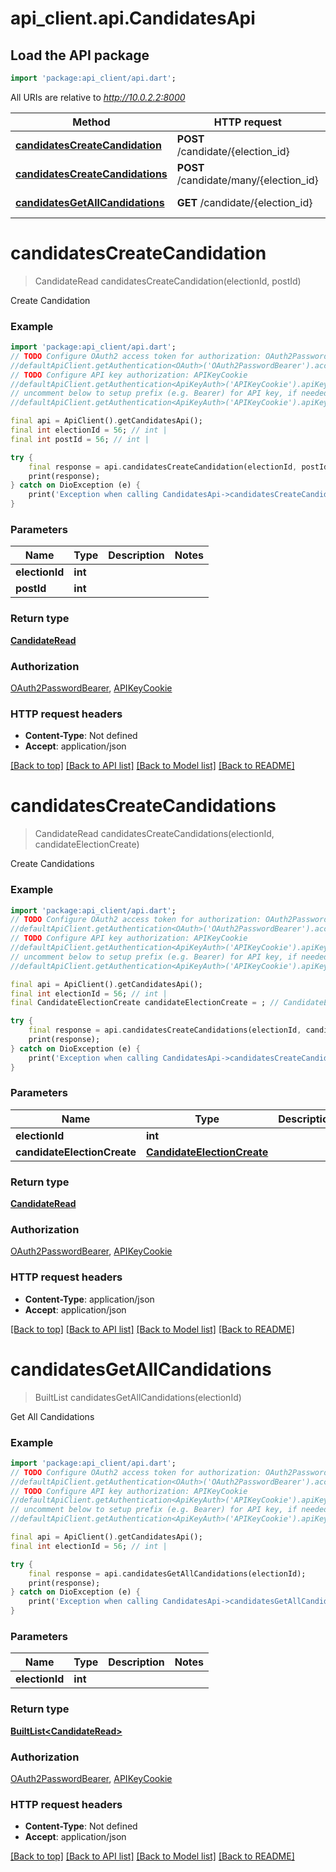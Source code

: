 # api_client.api.CandidatesApi

## Load the API package
```dart
import 'package:api_client/api.dart';
```

All URIs are relative to *http://10.0.2.2:8000*

Method | HTTP request | Description
------------- | ------------- | -------------
[**candidatesCreateCandidation**](CandidatesApi.md#candidatescreatecandidation) | **POST** /candidate/{election_id} | Create Candidation
[**candidatesCreateCandidations**](CandidatesApi.md#candidatescreatecandidations) | **POST** /candidate/many/{election_id} | Create Candidations
[**candidatesGetAllCandidations**](CandidatesApi.md#candidatesgetallcandidations) | **GET** /candidate/{election_id} | Get All Candidations


# **candidatesCreateCandidation**
> CandidateRead candidatesCreateCandidation(electionId, postId)

Create Candidation

### Example
```dart
import 'package:api_client/api.dart';
// TODO Configure OAuth2 access token for authorization: OAuth2PasswordBearer
//defaultApiClient.getAuthentication<OAuth>('OAuth2PasswordBearer').accessToken = 'YOUR_ACCESS_TOKEN';
// TODO Configure API key authorization: APIKeyCookie
//defaultApiClient.getAuthentication<ApiKeyAuth>('APIKeyCookie').apiKey = 'YOUR_API_KEY';
// uncomment below to setup prefix (e.g. Bearer) for API key, if needed
//defaultApiClient.getAuthentication<ApiKeyAuth>('APIKeyCookie').apiKeyPrefix = 'Bearer';

final api = ApiClient().getCandidatesApi();
final int electionId = 56; // int | 
final int postId = 56; // int | 

try {
    final response = api.candidatesCreateCandidation(electionId, postId);
    print(response);
} catch on DioException (e) {
    print('Exception when calling CandidatesApi->candidatesCreateCandidation: $e\n');
}
```

### Parameters

Name | Type | Description  | Notes
------------- | ------------- | ------------- | -------------
 **electionId** | **int**|  | 
 **postId** | **int**|  | 

### Return type

[**CandidateRead**](CandidateRead.md)

### Authorization

[OAuth2PasswordBearer](../README.md#OAuth2PasswordBearer), [APIKeyCookie](../README.md#APIKeyCookie)

### HTTP request headers

 - **Content-Type**: Not defined
 - **Accept**: application/json

[[Back to top]](#) [[Back to API list]](../README.md#documentation-for-api-endpoints) [[Back to Model list]](../README.md#documentation-for-models) [[Back to README]](../README.md)

# **candidatesCreateCandidations**
> CandidateRead candidatesCreateCandidations(electionId, candidateElectionCreate)

Create Candidations

### Example
```dart
import 'package:api_client/api.dart';
// TODO Configure OAuth2 access token for authorization: OAuth2PasswordBearer
//defaultApiClient.getAuthentication<OAuth>('OAuth2PasswordBearer').accessToken = 'YOUR_ACCESS_TOKEN';
// TODO Configure API key authorization: APIKeyCookie
//defaultApiClient.getAuthentication<ApiKeyAuth>('APIKeyCookie').apiKey = 'YOUR_API_KEY';
// uncomment below to setup prefix (e.g. Bearer) for API key, if needed
//defaultApiClient.getAuthentication<ApiKeyAuth>('APIKeyCookie').apiKeyPrefix = 'Bearer';

final api = ApiClient().getCandidatesApi();
final int electionId = 56; // int | 
final CandidateElectionCreate candidateElectionCreate = ; // CandidateElectionCreate | 

try {
    final response = api.candidatesCreateCandidations(electionId, candidateElectionCreate);
    print(response);
} catch on DioException (e) {
    print('Exception when calling CandidatesApi->candidatesCreateCandidations: $e\n');
}
```

### Parameters

Name | Type | Description  | Notes
------------- | ------------- | ------------- | -------------
 **electionId** | **int**|  | 
 **candidateElectionCreate** | [**CandidateElectionCreate**](CandidateElectionCreate.md)|  | 

### Return type

[**CandidateRead**](CandidateRead.md)

### Authorization

[OAuth2PasswordBearer](../README.md#OAuth2PasswordBearer), [APIKeyCookie](../README.md#APIKeyCookie)

### HTTP request headers

 - **Content-Type**: application/json
 - **Accept**: application/json

[[Back to top]](#) [[Back to API list]](../README.md#documentation-for-api-endpoints) [[Back to Model list]](../README.md#documentation-for-models) [[Back to README]](../README.md)

# **candidatesGetAllCandidations**
> BuiltList<CandidateRead> candidatesGetAllCandidations(electionId)

Get All Candidations

### Example
```dart
import 'package:api_client/api.dart';
// TODO Configure OAuth2 access token for authorization: OAuth2PasswordBearer
//defaultApiClient.getAuthentication<OAuth>('OAuth2PasswordBearer').accessToken = 'YOUR_ACCESS_TOKEN';
// TODO Configure API key authorization: APIKeyCookie
//defaultApiClient.getAuthentication<ApiKeyAuth>('APIKeyCookie').apiKey = 'YOUR_API_KEY';
// uncomment below to setup prefix (e.g. Bearer) for API key, if needed
//defaultApiClient.getAuthentication<ApiKeyAuth>('APIKeyCookie').apiKeyPrefix = 'Bearer';

final api = ApiClient().getCandidatesApi();
final int electionId = 56; // int | 

try {
    final response = api.candidatesGetAllCandidations(electionId);
    print(response);
} catch on DioException (e) {
    print('Exception when calling CandidatesApi->candidatesGetAllCandidations: $e\n');
}
```

### Parameters

Name | Type | Description  | Notes
------------- | ------------- | ------------- | -------------
 **electionId** | **int**|  | 

### Return type

[**BuiltList&lt;CandidateRead&gt;**](CandidateRead.md)

### Authorization

[OAuth2PasswordBearer](../README.md#OAuth2PasswordBearer), [APIKeyCookie](../README.md#APIKeyCookie)

### HTTP request headers

 - **Content-Type**: Not defined
 - **Accept**: application/json

[[Back to top]](#) [[Back to API list]](../README.md#documentation-for-api-endpoints) [[Back to Model list]](../README.md#documentation-for-models) [[Back to README]](../README.md)

